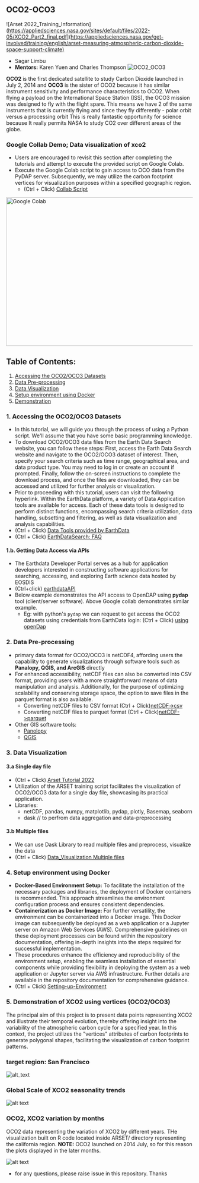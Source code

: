 ## OCO2-OCO3

![Arset 2022_Training_Information](https://appliedsciences.nasa.gov/sites/default/files/2022-05/XCO2_Part2_final.pdf](https://appliedsciences.nasa.gov/get-involved/training/english/arset-measuring-atmospheric-carbon-dioxide-space-support-climate)

* Sagar Limbu
* <b>Mentors:</b> Karen Yuen and Charles Thompson
![OCO2_OCO3](https://github.com/sagarlimbu0/OCO2-OCO3/blob/main/static_data/OCO2_OCO3.png)

<b>OCO2</b> is the first dedicated satellite to study Carbon Dioxide launched in July 2, 2014 and <b>OCO3</b> 
is the sister of OCO2 because it has similar instrument sensitivity and performance characteristics to OCO2.
When flying a payload on the International Space Station (ISS), the OCO3 mission was designed to fly with the flight spare.
This means we have 2 of the same instruments that is currently flying and since they fly differently - polar orbit versus a processing orbit
This is really fantastic opportunity for science because It really permits NASA to study CO2 over different areas of the globe. 

### Google Collab Demo; Data visualization of xco2
- Users are encouraged to revisit this section after completing the tutorials and attempt to execute the provided script on Google Colab.
- Execute the Google Colab script to gain access to OCO data from the PyDAP server. Subsequently, we may utilize the carbon footprint vertices for visualization purposes within a specified geographic region.
  - (Ctrl + Click) [Collab Script](https://colab.research.google.com/drive/1Qda7ldoIl1HHXskGfa-D9zrWp_8noWBT?authuser=2)

<img src="https://github.com/sagarlimbu0/OCO2-OCO3/blob/main/static_data/pydap_access.jpg" alt="Google Colab" width="800" height="400">

## Table of Contents:
1. [Accessing the OCO2/OCO3 Datasets](#Accessing-the-OCO2/OCO3-Datasets)
2. [Data Pre-processing](#Data-Pre-processing)
3. [Data Visualization](#Data-Visualization)
4. [Setup environment using Docker](#Setup-environment-using-Docker)
5. [Demonstration](#Demonstration)

### 1. Accessing the OCO2/OCO3 Datasets
- In this tutorial, we will guide you through the process of using a Python script. We'll assume that you have some basic programming knowledge.
- To download OCO2/OCO3 data files from the Earth Data Search website, you can follow these steps: First, access the Earth Data Search website and navigate to the OCO2/OCO3 dataset of interest. Then, specify your search criteria such as time range, geographical area, and data product type. You may need to log in or create an account if prompted. Finally, follow the on-screen instructions to complete the download process, and once the files are downloaded, they can be accessed and utilized for further analysis or visualization.
- Prior to proceeding with this tutorial, users can visit the following hyperlink. Within the EarthData platform, a variety of Data Application tools are available for access. Each of these data tools is designed to perform distinct functions, encompassing search criteria utilization, data handling, subsetting and filtering, as well as data visualization and analysis capabilities.
- (Ctrl + Click) [Data Tools provided by EarthData](https://www.earthdata.nasa.gov/learn/use-data/tools)
- (Ctrl + Click) [EarthDataSearch: FAQ](https://www.earthdata.nasa.gov/faq/earthdata-search-faq)

#### 1.b. Getting Data Access via APIs
- The Earthdata Developer Portal serves as a hub for application developers interested in constructing software applications for searching, accessing, and exploring Earth science data hosted by EOSDIS
- (Ctrl+click) [earthdataAPI](https://www.earthdata.nasa.gov/engage/open-data-services-and-software/api#edsc)
- Below example demonstrates the API access to OpenDAP using **pydap** tool (client/server software). Above Google collab demonstrates similar example.
  -  Eg: with python's `pydap` we can request to get access the OCO2 datasets using credentials from EarthData login: (Ctrl + Click) [using openDap](https://github.com/sagarlimbu0/OCO2-OCO3/tree/main/Data_Visualization_OCO2_OCO3)

### 2. Data Pre-processing
- primary data format for OCO2/OCO3 is netCDF4, affording users the capability to generate visualizations through software tools such as **Panalopy, QGIS, and ArcGIS** directly
- For enhanced accessibility, netCDF files can also be converted into CSV format, providing users with a more straightforward means of data manipulation and analysis. Additionally, for the purpose of optimizing scalability and conserving storage space, the option to save files in the parquet format is also available.
  - Converting netCDF files to CSV format (Ctrl + Click)[netCDF->csv]()
  - Converting netCDF files to parquet format (Ctrl + Click)[netCDF->parquet](https://github.com/sagarlimbu0/OCO2-OCO3/blob/main/Convert_netCDF_to_CSV_files/Convert_netCDF_to_PARQUET.ipynb)
- Other GIS software tools:
  - [Panolopy](https://www.giss.nasa.gov/tools/panoply/)
  - [QGIS](https://www.qgis.org/en/site/forusers/download.html)

### 3. Data Visualization
#### 3.a Single day file
  - (Ctrl + Click) [Arset Tutorial 2022](https://github.com/sagarlimbu0/OCO2-OCO3/tree/main/ARSET_2022_Training)
  - Utilization of the ARSET training script facilitates the visualization of OCO2/OCO3 data for a single day file, showcasing its practical application.
  - Libraries: 
    - netCDF, pandas, numpy, matplotlib, pydap, plotly, Basemap, seaborn
    - dask // to perfrom data aggregation and data-preprocessing
    
#### 3.b Multiple files
- We can use Dask Library to read multiple files and preprocess, visualize the data
- (Ctrl + Click) [Data_Visualization Multiple files](https://github.com/sagarlimbu0/OCO2-OCO3/tree/main/Data_Visualization_OCO2_OCO3)

### 4. Setup environment using Docker
- **Docker-Based Environment Setup:** To facilitate the installation of the necessary packages and libraries, the deployment of Docker containers is recommended. This approach streamlines the environment configuration process and ensures consistent dependencies.
- **Containerization as Docker Image:** For further versatility, the environment can be containerized into a Docker image. This Docker image can subsequently be deployed as a web application or a Jupyter server on Amazon Web Services (AWS). Comprehensive guidelines on these deployment processes can be found within the repository documentation, offering in-depth insights into the steps required for successful implementation.
- These procedures enhance the efficiency and reproducibility of the environment setup, enabling the seamless installation of essential components while providing flexibility in deploying the system as a web application or Jupyter server via AWS infrastructure. Further details are available in the repository documentation for comprehensive guidance.
- (Ctrl + Click) [Setting-up-Environment](https://github.com/sagarlimbu0/OCO2-OCO3/tree/main/Setup_Environment)

### 5. Demonstration of XCO2 using vertices (OCO2/OCO3)
The principal aim of this project is to present data points representing XCO2 and illustrate their temporal evolution, thereby offering insight into the variability of the atmospheric carbon cycle for a specified year. In this context, the project utilizes the "vertices" attributes of carbon footprints to generate polygonal shapes, facilitating the visualization of carbon footprint patterns. 

### target region: San Francisco
![alt_text](https://github.com/sagarlimbu0/OCO2-OCO3/blob/main/static_data/oco3_xco2_visualization.png)

### Global Scale of XCO2 seasonality trends
![alt text](https://github.com/sagarlimbu0/OCO2-OCO3/blob/main/static_data/2019_half_year.gif)

### OCO2, XCO2 variation by months
OCO2 data representing the variation of XCO2 by different years. THe visualization built on R code located inside ARSET/ directory representing the california region. <b>NOTE:</b> OCO2 launched on 2014 July, so for this reason the plots displayed in the later months.

![alt text](https://github.com/sagarlimbu0/OCO2-OCO3/blob/main/static_data/variation_by_months_oco2_2014_2020.gif)

- for any questions, please raise issue in this repository. Thanks
